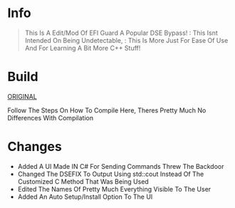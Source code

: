 # Info
> This Is A Edit/Mod Of EFI Guard A Popular DSE Bypass!
: This Isnt Intended On Being Undetectable, 
: This Is More Just For Ease Of Use And For Learning A Bit More C++ Stuff!

# Build
[ORIGINAL](https://github.com/Mattiwatti/EfiGuard)

Follow The Steps On How To Compile Here,
Theres Pretty Much No Differences With Compilation

# Changes
* Added A UI Made IN C# For Sending Commands Threw The Backdoor
* Changed The DSEFIX To Output Using std::cout Instead Of The Customized C Method That Was Being Used
* Edited The Names Of Pretty Much Everything Visible To The User
* Added An Auto Setup/Install Option To The UI
